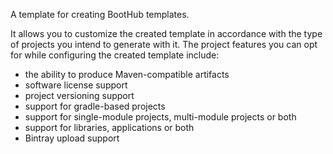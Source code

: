 A template for creating BootHub templates.

It allows you to customize the created template in accordance with the type of projects you intend to generate with it.
The project features you can opt for while configuring the created template include:

- the ability to produce Maven-compatible artifacts
- software license support
- project versioning support
- support for gradle-based projects
- support for single-module projects, multi-module projects or both
- support for libraries, applications or both
- Bintray upload support
